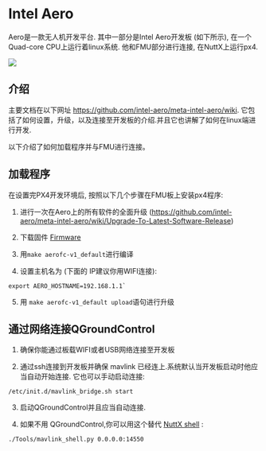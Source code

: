 # Intel Aero

Aero是一款无人机开发平台. 其中一部分是Intel Aero开发板 (如下所示), 在一个Quad-core CPU上运行着linux系统. 他和FMU部分进行连接, 在NuttX上运行px4.


![](images/hardware/hardware-intel-aero.png)

## 介绍

主要文档在以下网址 https://github.com/intel-aero/meta-intel-aero/wiki. 它包括了如何设置，升级，以及连接至开发板的介绍.并且它也讲解了如何在linux端进行开发.

以下介绍了如何加载程序并与FMU进行连接。


## 加载程序

在设置完PX4开发环境后, 按照以下几个步骤在FMU板上安装px4程序:

1. 进行一次在Aero上的所有软件的全面升级 (https://github.com/intel-aero/meta-intel-aero/wiki/Upgrade-To-Latest-Software-Release)

2. 下载固件 [Firmware](https://github.com/PX4/Firmware)

3. 用`make aerofc-v1_default`进行编译

4. 设置主机名为 (下面的 IP建议你用WIFI连接): 
```
export AERO_HOSTNAME=192.168.1.1`
```
5. 用  `make aerofc-v1_default upload`语句进行升级


## 通过网络连接QGroundControl

1. 确保你能通过板载WIFI或者USB网络连接至开发板

2. 通过ssh连接到开发板并确保 mavlink 已经连上.系统默认当开发板启动时他应当自动开始连接. 它也可以手动启动连接:
```
/etc/init.d/mavlink_bridge.sh start
```

3. 启动QGroundControl并且应当自动连接.

4. 如果不用 QGroundControl,你可以用这个替代 [NuttX shell](advanced-system-console.md#mavlink-shell) :
```
./Tools/mavlink_shell.py 0.0.0.0:14550
```




